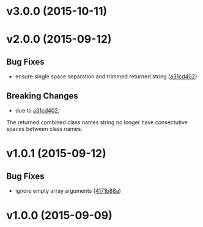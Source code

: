 # v3.0.0 (2015-10-11)


# v2.0.0 (2015-09-12)


## Bug Fixes

- ensure single space separation and trimmed returned string
  ([a31cd402](https://github.com/CyclicMaterials/util-combine-class-names/commits/a31cd4029c4dc2b6324803f29e616bc6f1cd33dd))


## Breaking Changes

- due to [a31cd402](https://github.com/CyclicMaterials/util-combine-class-names/commits/a31cd4029c4dc2b6324803f29e616bc6f1cd33dd),
 

The returned combined class names string no longer have consectutive spaces
between class names.



# v1.0.1 (2015-09-12)


## Bug Fixes

- ignore empty array arguments
  ([4171b88a](https://github.com/CyclicMaterials/util-combine-class-names/commits/4171b88a980c4ebfb9d12a72ec0c4e562e7a2980))


# v1.0.0 (2015-09-09)


